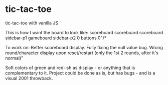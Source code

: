 # tic-tac-toe
tic-tac-toe with vanilla JS

This is how I want the board to look like:
scoreboard scoreboard scoreboard
sidebar-p1 gameboard   sidebar-p2
    0      buttons          0"/*

To work on:
    Better scoreboard display.
    Fully fixing the null value bug.
    Wrong round/character display upon reset/restart
    (only the 1st 2 rounds, after it's normal)"

Soft colors of green and red-ish as display - or anything that is complementary to it. Project could be done as is, but has bugs - and is a visual 2001 throwback.